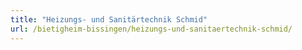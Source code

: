 ```yaml
---
title: "Heizungs- und Sanitärtechnik Schmid"
url: /bietigheim-bissingen/heizungs-und-sanitaertechnik-schmid/
---
```

